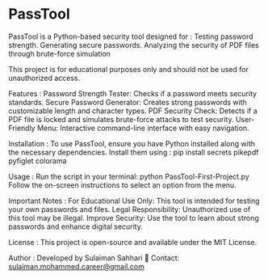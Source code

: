 # PassTool
PassTool is a Python-based security tool designed for : 
Testing password strength.
Generating secure passwords.
Analyzing the security of PDF files through brute-force simulation

This project is for educational purposes only and should not be used for unauthorized access.

Features :
Password Strength Tester: Checks if a password meets security standards.
Secure Password Generator: Creates strong passwords with customizable length and character types.
PDF Security Check: Detects if a PDF file is locked and simulates brute-force attacks to test security.
User-Friendly Menu: Interactive command-line interface with easy navigation.

Installation : 
To use PassTool, ensure you have Python installed along with the necessary dependencies. Install them using :
pip install secrets pikepdf pyfiglet colorama

Usage : 
Run the script in your terminal:
python PassTool-First-Project.py
Follow the on-screen instructions to select an option from the menu.

Important Notes : 
For Educational Use Only: This tool is intended for testing your own passwords and files.
Legal Responsibility: Unauthorized use of this tool may be illegal.
Improve Security: Use the tool to learn about strong passwords and enhance digital security.

License : 
This project is open-source and available under the MIT License.

Author : 
Developed by Sulaiman Sahhari
📧 Contact: sulaiman.mohammed.career@gmail.com
